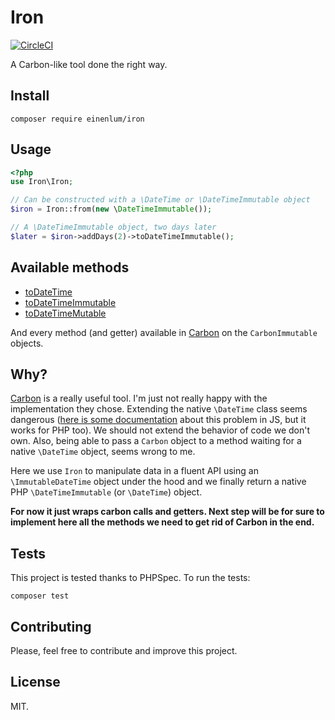 # Iron

[![CircleCI](https://circleci.com/gh/Einenlum/iron.svg?style=svg)](https://circleci.com/gh/Einenlum/iron)

A Carbon-like tool done the right way.

## Install

`composer require einenlum/iron`

## Usage

```php
<?php
use Iron\Iron;

// Can be constructed with a \DateTime or \DateTimeImmutable object
$iron = Iron::from(new \DateTimeImmutable());

// A \DateTimeImmutable object, two days later
$later = $iron->addDays(2)->toDateTimeImmutable();
```

## Available methods

- [toDateTime](doc/methods.md#todatetime)
- [toDateTimeImmutable](doc/methods.md#todatetimeimmutable)
- [toDateTimeMutable](doc/methods.md#todatetimemutable)

And every method (and getter) available in [Carbon](https://github.com/briannesbitt/Carbon) on the `CarbonImmutable` objects.

## Why?

[Carbon](https://github.com/briannesbitt/Carbon) is a really useful tool. I'm just not really happy with the implementation they chose. Extending the native `\DateTime` class seems dangerous ([here is some documentation](https://github.com/getify/You-Dont-Know-JS/blob/master/types%20%26%20grammar/apA.md#native-prototypes) about this problem in JS, but it works for PHP too). We should not extend the behavior of code we don't own. Also, being able to pass a `Carbon` object to a method waiting for a native `\DateTime` object, seems wrong to me.

Here we use `Iron` to manipulate data in a fluent API using an `\ImmutableDateTime` object under the hood and we finally return a native PHP `\DateTimeImmutable` (or `\DateTime`) object.

**For now it just wraps carbon calls and getters. Next step will be for sure to implement here all the methods we need to get rid of Carbon in the end.**

## Tests

This project is tested thanks to PHPSpec. To run the tests:

`composer test`

## Contributing

Please, feel free to contribute and improve this project.

## License

MIT.
